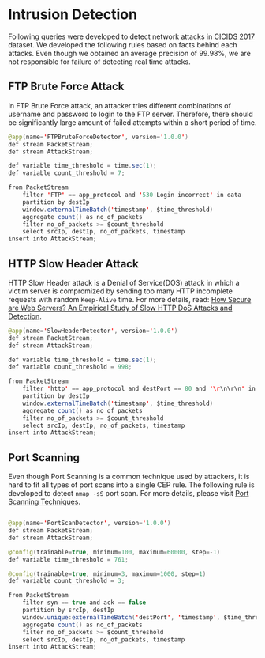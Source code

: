 # Intrusion Detection

Following queries were developed to detect network attacks in [CICIDS 2017](http://www.unb.ca/cic/datasets/ids-2017.html) dataset. We developed the following rules based on facts behind each attacks. Even though we obtained an average precision of 99.98%, we are not responsible for failure of detecting real time attacks.

## FTP Brute Force Attack

In FTP Brute Force attack, an attacker tries different combinations of username and password to login to the FTP server. Therefore, there should be significantly large amount of failed attempts within a short period of time.

```java
@app(name='FTPBruteForceDetector', version='1.0.0')
def stream PacketStream;
def stream AttackStream;

def variable time_threshold = time.sec(1);
def variable count_threshold = 7;

from PacketStream
    filter 'FTP' == app_protocol and '530 Login incorrect' in data
    partition by destIp
    window.externalTimeBatch('timestamp', $time_threshold)
    aggregate count() as no_of_packets
    filter no_of_packets >= $count_threshold
    select srcIp, destIp, no_of_packets, timestamp
insert into AttackStream;
```

## HTTP Slow Header Attack

HTTP Slow Header attack is a Denial of Service(DOS) attack in which a victim server is compromized by sending too many HTTP incomplete requests with random `Keep-Alive` time. For more details, read: [How Secure are Web Servers? An Empirical Study of Slow HTTP DoS Attacks and Detection](https://ieeexplore.ieee.org/document/7784605/).

```java
@app(name='SlowHeaderDetector', version='1.0.0')
def stream PacketStream;
def stream AttackStream;

def variable time_threshold = time.sec(1);
def variable count_threshold = 998;

from PacketStream
    filter 'http' == app_protocol and destPort == 80 and '\r\n\r\n' in data and 'Keep-Alive: \\d+' in data
    partition by destIp
    window.externalTimeBatch('timestamp', $time_threshold)
    aggregate count() as no_of_packets
    filter no_of_packets >= $count_threshold
    select srcIp, destIp, no_of_packets, timestamp
insert into AttackStream;
```

## Port Scanning

Even though Port Scanning is a common technique used by attackers, it is hard to fit all types of port scans into a single CEP rule. The following rule is developed to detect `nmap -sS` port scan. For more details, please visit [Port Scanning Techniques](https://nmap.org/book/man-port-scanning-techniques.html).

```java

@app(name='PortScanDetector', version='1.0.0')
def stream PacketStream;
def stream AttackStream;

@config(trainable=true, minimum=100, maximum=60000, step=-1)
def variable time_threshold = 761;

@config(trainable=true, minimum=3, maximum=1000, step=1)
def variable count_threshold = 3;

from PacketStream
    filter syn == true and ack == false
    partition by srcIp, destIp
    window.unique:externalTimeBatch('destPort', 'timestamp', $time_threshold)
    aggregate count() as no_of_packets
    filter no_of_packets >= $count_threshold
    select srcIp, destIp, no_of_packets, timestamp
insert into AttackStream;
```